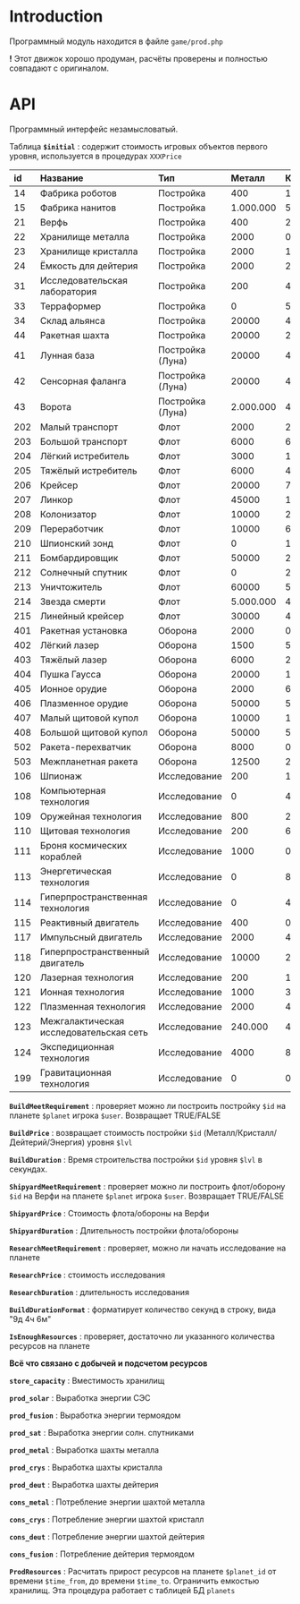# Introduction #

Программный модуль находится в файле `game/prod.php`

**!** Этот движок хорошо продуман, расчёты проверены и полностью совпадают с оригиналом.

# API #

Программный интерфейс незамысловатый.

Таблица **`$initial`** : содержит стоимость игровых объектов первого уровня, используется в процедурах `XXXPrice`

| **id** | **Название** | **Тип** | **Металл** | **Кристалл** | **Дейтерий** | **Энергия** |
|:-------|:---------------------|:-----------|:-----------------|:---------------------|:---------------------|:-------------------|
|14| Фабрика роботов|Постройка|400|120|200|0 |
|15| Фабрика нанитов|Постройка|1.000.000|500.000|100.000|0 |
|21| Верфь|Постройка|400|200|100|0 |
|22| Хранилище металла|Постройка|2000|0 |0 |0 |
|23| Хранилище кристалла|Постройка|2000|1000|0 |0 |
|24| Ёмкость для дейтерия|Постройка|2000|2000|0 |0 |
|31| Исследовательская лаборатория|Постройка|200|400|200|0 |
|33| Терраформер|Постройка|0 |50.000|100.000|1000|
|34| Склад альянса|Постройка|20000|40000|0 |0 |
|44| Ракетная шахта|Постройка|20000|20000|1000|0 |
|41| Лунная база|Постройка (Луна)|20000|40000|20000|0 |
|42| Сенсорная фаланга|Постройка (Луна)|20000|40000|20000|0 |
|43| Ворота|Постройка (Луна)|2.000.000|4.000.000|2.000.000|0 |
|202| Малый транспорт|Флот|2000|2000|0 |0 |
|203| Большой транспорт|Флот|6000|6000|0 |0 |
|204| Лёгкий истребитель|Флот|3000|1000|0 |0 |
|205| Тяжёлый истребитель|Флот|6000|4000|0 |0 |
|206| Крейсер|Флот|20000|7000|2000|0 |
|207| Линкор|Флот|45000|15000|0 |0 |
|208| Колонизатор|Флот|10000|20000|10000|0 |
|209| Переработчик|Флот|10000|6000|2000|0 |
|210| Шпионский зонд|Флот|0 |1000|0 |0 |
|211| Бомбардировщик|Флот|50000|25000|15000|0 |
|212| Солнечный спутник|Флот|0 |2000|500|0 |
|213| Уничтожитель|Флот|60000|50000|15000|0 |
|214| Звезда смерти|Флот|5.000.000|4.000.000|1.000.000|0 |
|215| Линейный крейсер|Флот|30000|40000|15000|0 |
|401| Ракетная установка|Оборона|2000|0 |0 |0 |
|402| Лёгкий лазер|Оборона|1500|500|0 |0 |
|403| Тяжёлый лазер|Оборона|6000|2000|0 |0 |
|404| Пушка Гаусса|Оборона|20000|15000|2000|0 |
|405| Ионное орудие|Оборона|2000|6000|0 |0 |
|406| Плазменное орудие|Оборона|50000|50000|30000|0 |
|407| Малый щитовой купол|Оборона|10000|10000|0 |0 |
|408| Большой щитовой купол|Оборона|50000|50000|0 |0 |
|502| Ракета-перехватчик|Оборона|8000|0 |2000|0 |
|503| Межпланетная ракета|Оборона|12500|2500|10000|0 |
|106| Шпионаж|Исследование|200|1000|200|0 |
|108| Компьютерная технология|Исследование|0 |400|600|0 |
|109| Оружейная технология|Исследование|800|200|0 |0 |
|110| Щитовая технология|Исследование|200|600|0 |0 |
|111| Броня космических кораблей|Исследование|1000|0 |0 |0 |
|113| Энергетическая технология|Исследование|0 |800|400|0 |
|114| Гиперпространственная технология|Исследование|0 |4000|2000|0 |
|115| Реактивный двигатель|Исследование|400|0 |600|0 |
|117| Импульсный двигатель|Исследование|2000|4000|600|0 |
|118| Гиперпространственный двигатель|Исследование|10000|20000|6000|0 |
|120| Лазерная технология|Исследование|200|100|0 |0 |
|121| Ионная технология|Исследование|1000|300|100|0 |
|122| Плазменная технология|Исследование|2000|4000|1000|0 |
|123| Межгалактическая исследовательская сеть|Исследование|240.000|400.000|160.000|0 |
|124| Экспедиционная технология|Исследование|4000|8000|4000|0 |
|199| Гравитационная технология|Исследование|0 |0 |0 |300.000|

**`BuildMeetRequirement`** : проверяет можно ли построить постройку `$id` на планете `$planet` игрока `$user`. Возвращает TRUE/FALSE

**`BuildPrice`** : возвращает стоимость постройки `$id` (Металл/Кристалл/Дейтерий/Энергия) уровня `$lvl`

**`BuildDuration`** : Время строительства постройки `$id` уровня `$lvl` в секундах.

**`ShipyardMeetRequirement`** : проверяет можно ли построить флот/оборону `$id` на Верфи на планете `$planet` игрока `$user`. Возвращает TRUE/FALSE

**`ShipyardPrice`** : Стоимость флота/обороны на Верфи

**`ShipyardDuration`** : Длительность постройки флота/обороны

**`ResearchMeetRequirement`** : проверяет, можно ли начать исследование на планете

**`ResearchPrice`** : стоимость исследования

**`ResearchDuration`** : длительность исследования

**`BuildDurationFormat`** : форматирует количество секунд в строку, вида "9д 4ч 6м"

**`IsEnoughResources`** : проверяет, достаточно ли указанного количества ресурсов на планете

**Всё что связано с добычей и подсчетом ресурсов**

**`store_capacity`** : Вместимость хранилищ

**`prod_solar`** : Выработка энергии СЭС

**`prod_fusion`** : Выработка энергии термоядом

**`prod_sat`** : Выработка энергии солн. спутниками

**`prod_metal`** : Выработка шахты металла

**`prod_crys`** : Выработка шахты кристалла

**`prod_deut`** : Выработка шахты дейтерия

**`cons_metal`** : Потребление энергии шахтой металла

**`cons_crys`** : Потребление энергии шахтой кристалл

**`cons_deut`** : Потребление энергии шахтой дейтерия

**`cons_fusion`** : Потребление дейтерия термоядом

**`ProdResources`** : Расчитать прирост ресурсов на планете `$planet_id` от времени `$time_from`, до времени `$time_to`. Ограничить емкостью хранилищ. Эта процедура работает с таблицей БД `planets`
